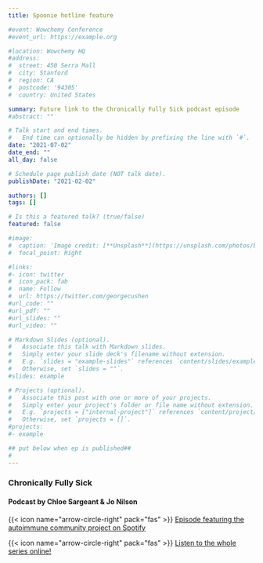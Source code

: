 ```yaml
---
title: Spoonie hotline feature

#event: Wowchemy Conference
#event_url: https://example.org

#location: Wowchemy HQ
#address:
#  street: 450 Serra Mall
#  city: Stanford
#  region: CA
#  postcode: '94305'
#  country: United States

summary: Future link to the Chronically Fully Sick podcast episode
#abstract: ""

# Talk start and end times.
#   End time can optionally be hidden by prefixing the line with `#`.
date: "2021-07-02"
date_end: ""
all_day: false

# Schedule page publish date (NOT talk date).
publishDate: "2021-02-02"

authors: []
tags: []

# Is this a featured talk? (true/false)
featured: false

#image:
#  caption: 'Image credit: [**Unsplash**](https://unsplash.com/photos/bzdhc5b3Bxs)'
#  focal_point: Right

#links:
#- icon: twitter
#  icon_pack: fab
#  name: Follow
#  url: https://twitter.com/georgecushen
#url_code: ""
#url_pdf: ""
#url_slides: ""
#url_video: ""

# Markdown Slides (optional).
#   Associate this talk with Markdown slides.
#   Simply enter your slide deck's filename without extension.
#   E.g. `slides = "example-slides"` references `content/slides/example-slides.md`.
#   Otherwise, set `slides = ""`.
#slides: example

# Projects (optional).
#   Associate this post with one or more of your projects.
#   Simply enter your project's folder or file name without extension.
#   E.g. `projects = ["internal-project"]` references `content/project/deep-learning/index.md`.
#   Otherwise, set `projects = []`.
#projects:
#- example

## put below when ep is published##
#
---
```

### Chronically Fully Sick 
#### Podcast by Chloe Sargeant & Jo Nilson 

{{< icon name="arrow-circle-right" pack="fas" >}} [Episode featuring the autoimmune community project on Spotify](https://open.spotify.com/episode/03LZbXa7nUZBNbLJ9brDzy?si=4a9c0bc5babe4700)

{{< icon name="arrow-circle-right" pack="fas" >}} [Listen to the whole series online!](https://www.chronicallyfullysick.com/)

